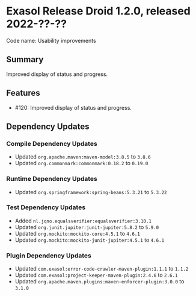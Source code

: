 # Exasol Release Droid 1.2.0, released 2022-??-??

Code name: Usability improvements

## Summary

Improved display of status and progress.

## Features

* #120: Improved display of status and progress.

## Dependency Updates

### Compile Dependency Updates

* Updated `org.apache.maven:maven-model:3.8.5` to `3.8.6`
* Updated `org.commonmark:commonmark:0.18.2` to `0.19.0`

### Runtime Dependency Updates

* Updated `org.springframework:spring-beans:5.3.21` to `5.3.22`

### Test Dependency Updates

* Added `nl.jqno.equalsverifier:equalsverifier:3.10.1`
* Updated `org.junit.jupiter:junit-jupiter:5.8.2` to `5.9.0`
* Updated `org.mockito:mockito-core:4.5.1` to `4.6.1`
* Updated `org.mockito:mockito-junit-jupiter:4.5.1` to `4.6.1`

### Plugin Dependency Updates

* Updated `com.exasol:error-code-crawler-maven-plugin:1.1.1` to `1.1.2`
* Updated `com.exasol:project-keeper-maven-plugin:2.4.6` to `2.6.1`
* Updated `org.apache.maven.plugins:maven-enforcer-plugin:3.0.0` to `3.1.0`
